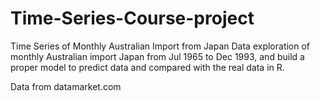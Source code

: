 # Time-Series-Course-project
Time Series of Monthly Australian Import from Japan
  Data exploration of monthly Australian import Japan from Jul 1965 to Dec 1993, and build a proper model to predict data and compared with the real data in R.

Data from datamarket.com
